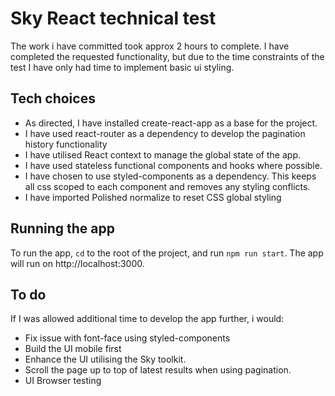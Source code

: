 # Sky React technical test

The work i have committed took approx 2 hours to complete.
I have completed the requested functionality, but due to the time constraints of the test I have only had time to implement basic ui styling.

## Tech choices

- As directed, I have installed create-react-app as a base for the project.
- I have used react-router as a dependency to develop the pagination history functionality
- I have utilised React context to manage the global state of the app.
- I have used stateless functional components and hooks where possible.
- I have chosen to use styled-components as a dependency. This keeps all css scoped to each component and removes any styling conflicts.
- I have imported Polished normalize to reset CSS global styling

## Running the app

To run the app, `cd` to the root of the project, and run `npm run start`. The app will run on http://localhost:3000.

## To do

If I was allowed additional time to develop the app further, i would:

- Fix issue with font-face using styled-components
- Build the UI mobile first
- Enhance the UI utilising the Sky toolkit.
- Scroll the page up to top of latest results when using pagination.
- UI Browser testing
